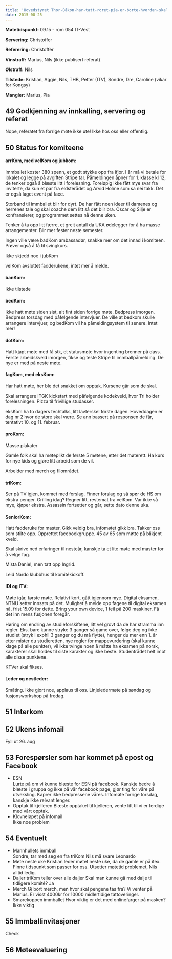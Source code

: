 ```yaml
---
title: 'Hovedstyret Thor-Båkon-har-tatt-roret-pia-er-borte-hvordan-skal-dette-gå-møte'
date: 2015-08-25
---
```


**Møtetidspunkt:** 09.15 - rom 054 IT-Vest 

**Servering:** Christoffer  

**Referering:** Christoffer  

**Vinstraff:** Marius, Nils (ikke publisert referat)

**Ølstraff:** Nils 

**Tilstede:** Kristian, Aggie, Nils, THB, Petter (ITV), Sondre, Dre, Caroline (vikar for Kongsy)

**Mangler:** Marius, Pia

## 49 Godkjenning av innkalling, servering og referat  

Nope, referatet fra forrige møte ikke ute! Ikke hos oss eller offentlig.

## 50 Status for komiteene

#### arrKom, med velKom og jubkom:  

Immballet koster 380 spenn, et godt stykke opp fra ifjor. I år må vi betale for lokalet og legge på avgiften Stripe tar. Påmeldingen åpner for 1. klasse kl 12, de tenker også å blæste litt i forelesning. Foreløpig ikke fått mye svar fra inviterte, da kun et par fra eldsterådet og Arvid Holme som sa nei takk. Det er også laget event på face.

Storband til immballet blir for dyrt. De har fått noen ideer til damenes og herrenes tale og skal coache dem litt så det blir bra. Oscar og Silje er konfransierer, og programmet settes nå denne uken.

Tenker å ta opp litt færre, et greit antall da UKA ødelegger for å ha masse arrangementer. Blir mer fester neste semester.

Ingen ville være badKom ambassadør, snakke mer om det innad i komiteen. Prøver også å få til svingkurs.

Ikke skjedd noe i jubKom

velKom avsluttet fadderukene, intet mer å melde. 

#### banKom:   

Ikke tilstede

#### bedKom:   

Ikke hatt møte siden sist, alt fint siden forrige møte. Bedpress imorgen. Bedpress torsdag med påfølgende intervjuer. De ville at bedkom skulle arrangere intervjuer, og bedKom vil ha påmeldingsystem til senere. Intet mer!

#### dotKom:  

Hatt kjapt møte med få stk, et statusmøte hvor ingenting brenner på dass. Første arbeidskveld imorgen, fikse og teste Stripe til immballpåmelding. De nye er med på neste møte. 

#### fagKom, med eksKom:    

Har hatt møte, her ble det snakket om opptak. Kursene går som de skal.

Skal arrangere ITGK kickstart med påfølgende kodekveld, hvor Tri holder forelesningen. Pizza til frivillige studasser. 

eksKom ha to dagers techtalks, litt lavterskel første dagen. Hoveddagen er dag nr 2 hvor de store skal være. Se ann bassert på responsen de får, tentativt 10. og 11. februar.

#### proKom:    

Masse plakater

Gamle folk skal ha møteplikt de første 5 møtene, etter det møterett. Ha kurs for nye kids og gjøre litt arbeid som de vil.

Arbeider med merch og filområdet. 

#### triKom:   

Ser på TV igjen, kommet med forslag. Finner forslag og så spør de HS om ekstra penger. Grilling idag? Regner litt, restemat fra velKom. Var ikke så mye, kjøper ekstra. Assassin fortsetter og går, sette dato denne uka. 

#### SeniorKom:  

Hatt fadderuke for master. Gikk veldig bra, infomøtet gikk bra. Takker oss som stilte opp. Opprettet facebookgruppe. 45 av 65 som møtte på blikjent kveld.

Skal skrive ned erfaringer til nesteår, kanskje ta et lite møte med master for å velge fag.

Mista Daniel, men tatt opp Ingrid. 

Leid Nardo klubbhus til komitékickoff.

#### IDI og ITV:    

Møte igår, første møte. Relativt kort, gått igjennom mye. Digital eksamen, NTNU setter innsats på det. Mulighet å melde opp fagene til digital eksamen nå, frist 15.09 for dette. Bring your own device, 1 feil på 200 maskiner. Få det inn mens fusjonen foregår. 

Høring om endring av studieforskiftene, litt vel grovt da de har stramma inn regler. Eks. bare kunne stryke 3 ganger så game over, følge deg og ikke studiet (stryk i exphil 3 ganger og du må flytte), henger du mer enn 1. år etter mister du studieretten, nye regler for mappevurdering (skal kunne klage på alle punkter), vil ikke tvinge noen å måtte ha eksamen på norsk, karakterer skal holdes til siste karakter og ikke beste. Studentrådet helt imot alle disse punktene.

KTVer skal fikses.


#### Leder og nestleder:   

Småting. Ikke gjort noe, applaus til oss. Linjeledermøte på søndag og fusjonsworkshop på fredag. 

## 51 Interkom


## 52 Ukens infomail  

Fyll ut 26. aug

## 53 Forespørsler som har kommet på epost og Facebook 

* ESN  
	Lurte på om vi kunne blæste for ESN på facebook. Kanskje bedre å blæste i gruppa og ikke på vår facebook page, gjør ting for våre på utveksling. Kaprer ikke bedpressene våres. Infomøte forrige torsdag, kanskje ikke relvant lenger.
* Opptak til kjelleren
	Blæste opptaket til kjelleren, vente litt til vi er ferdige med vårt opptak. 
* Klovneløpet på infomail  
	Ikke noe problem

## 54 Eventuelt  

* Mannhullets immball  
	Sondre, tar med seg en fra triKom
	Nils må svare Leonardo
* Møte neste uke 
	Kristian leder møtet neste uke, da de gamle er på itex. Finne tidspunkt som passer for oss. 
	Utsetter møtetid problemet, Nils alltid ledig. 
* Daljer
	triKom teller over alle daljer
	Skal man kunne gå med dalje til tidligere komité? Ja
* Merch
	Gi bort merch, men hvor skal pengene tas fra? Vi venter på Marius. Er visst 4000kr for 10000 midlertidige tattoveringer. 
* Smørekoppen immballet
	Hvor viktig er det med onlinefarger på masken? Ikke viktig

## 55 Immballinvitasjoner 
Check

## 56 Møteevaluering 
